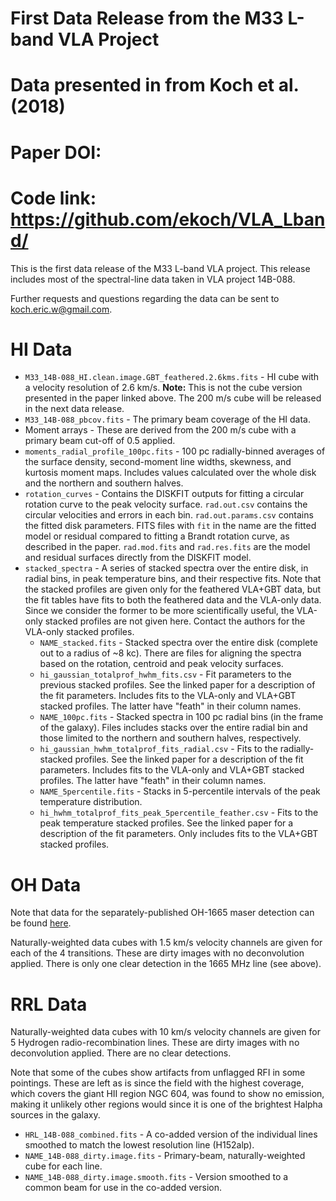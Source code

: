 
# First Data Release from the M33 L-band VLA Project
# Data presented in from Koch et al. (2018)
# Paper DOI: 
# Code link: https://github.com/ekoch/VLA_Lband/

This is the first data release of the M33 L-band VLA project. This release includes most of the spectral-line data taken in VLA project 14B-088.

Further requests and questions regarding the data can be sent to koch.eric.w@gmail.com.

# HI Data

* `M33_14B-088_HI.clean.image.GBT_feathered.2.6kms.fits` - HI cube with a velocity resolution of 2.6 km/s. **Note:** This is not the cube version presented in the paper linked above. The 200 m/s cube will be released in the next data release.
* `M33_14B-088_pbcov.fits` - The primary beam coverage of the HI data.
* Moment arrays - These are derived from the 200 m/s cube with a primary beam cut-off of 0.5 applied.
* `moments_radial_profile_100pc.fits` - 100 pc radially-binned averages of the surface density, second-moment line widths, skewness, and kurtosis moment maps. Includes values calculated over the whole disk and the northern and southern halves.
* `rotation_curves` - Contains the DISKFIT outputs for fitting a circular rotation curve to the peak velocity surface. `rad.out.csv` contains the circular velocities and errors in each bin. `rad.out.params.csv` contains the fitted disk parameters. FITS files with `fit` in the name are the fitted model or residual compared to fitting a Brandt rotation curve, as described in the paper. `rad.mod.fits` and `rad.res.fits` are the model and residual surfaces directly from the DISKFIT model.
* `stacked_spectra` - A series of stacked spectra over the entire disk, in radial bins, in peak temperature bins, and their respective fits. Note that the stacked profiles are given only for the feathered VLA+GBT data, but the fit tables have fits to both the feathered data and the VLA-only data. Since we consider the former to be more scientifically useful, the VLA-only stacked profiles are not given here. Contact the authors for the VLA-only stacked profiles.
    - `NAME_stacked.fits` - Stacked spectra over the entire disk (complete out to a radius of ~8 kc). There are files for aligning the spectra based on the rotation, centroid and peak velocity surfaces.
    - `hi_gaussian_totalprof_hwhm_fits.csv` - Fit parameters to the previous stacked profiles. See the linked paper for a description of the fit parameters. Includes fits to the VLA-only and VLA+GBT stacked profiles. The latter have "feath" in their column names.
    - `NAME_100pc.fits` - Stacked spectra in 100 pc radial bins (in the frame of the galaxy). Files includes stacks over the entire radial bin and those limited to the northern and southern halves, respectively.
    - `hi_gaussian_hwhm_totalprof_fits_radial.csv` - Fits to the radially-stacked profiles. See the linked paper for a description of the fit parameters. Includes fits to the VLA-only and VLA+GBT stacked profiles. The latter have "feath" in their column names.
    - `NAME_5percentile.fits` - Stacks in 5-percentile intervals of the peak temperature distribution.
    -  `hi_hwhm_totalprof_fits_peak_5percentile_feather.csv` - Fits to the peak temperature stacked profiles. See the linked paper for a description of the fit parameters. Only includes fits to the VLA+GBT stacked profiles.

# OH Data

Note that data for the separately-published OH-1665 maser detection can be found [here](http://apps.canfar.net/storage/list/ekoch/M33/VLA/Koch2018_OH_maser).

Naturally-weighted data cubes with 1.5 km/s velocity channels are given for each of the 4 transitions.  These are dirty images with no deconvolution applied. There is only one clear detection in the 1665 MHz line (see above).

# RRL Data

Naturally-weighted data cubes with 10 km/s velocity channels are given for 5 Hydrogen radio-recombination lines. These are dirty images with no deconvolution applied. There are no clear detections.

Note that some of the cubes show artifacts from unflagged RFI in some pointings. These are left as is since the field with the highest coverage, which covers the giant HII region NGC 604, was found to show no emission, making it unlikely other regions would since it is one of the brightest Halpha sources in the galaxy.

* `HRL_14B-088_combined.fits` - A co-added version of the individual lines smoothed to match the lowest resolution line (H152alp).
* `NAME_14B-088_dirty.image.fits` - Primary-beam, naturally-weighted cube for each line.
* `NAME_14B-088_dirty.image.smooth.fits` - Version smoothed to a common beam for use in the co-added version.
